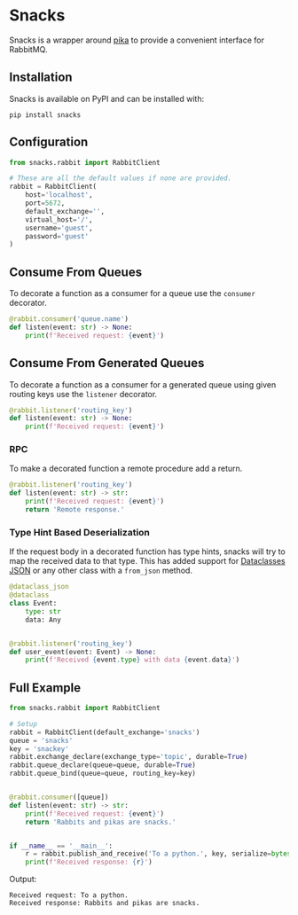 # Snacks

Snacks is a wrapper around [pika](https://pypi.org/project/pika/) to
provide a convenient interface for RabbitMQ.

## Installation
Snacks is available on PyPI and can be installed with:
```shell
pip install snacks
```

## Configuration
```python
from snacks.rabbit import RabbitClient

# These are all the default values if none are provided.
rabbit = RabbitClient(
    host='localhost',
    port=5672,
    default_exchange='',
    virtual_host='/',
    username='guest',
    password='guest'
)
```

## Consume From Queues
To decorate a function as a consumer for a queue use the `consumer` decorator.
```python
@rabbit.consumer('queue.name')
def listen(event: str) -> None:
    print(f'Received request: {event}')
```


## Consume From Generated Queues
To decorate a function as a consumer for a generated queue using given
routing keys use the `listener` decorator.
```python
@rabbit.listener('routing_key')
def listen(event: str) -> None:
    print(f'Received request: {event}')
```

### RPC
To make a decorated function a remote procedure add a return.
```python
@rabbit.listener('routing_key')
def listen(event: str) -> str:
    print(f'Received request: {event}')
    return 'Remote response.'
```

### Type Hint Based Deserialization
If the request body in a decorated function has type hints, snacks will
try to map the received data to that type. This has added support for
[Dataclasses JSON](https://github.com/lidatong/dataclasses-json) or any
other class with a `from_json` method.
```python
@dataclass_json
@dataclass
class Event:
    type: str
    data: Any


@rabbit.listener('routing_key')
def user_event(event: Event) -> None:
    print(f'Received {event.type} with data {event.data}')
```


## Full Example
```python
from snacks.rabbit import RabbitClient

# Setup
rabbit = RabbitClient(default_exchange='snacks')
queue = 'snacks'
key = 'snackey'
rabbit.exchange_declare(exchange_type='topic', durable=True)
rabbit.queue_declare(queue=queue, durable=True)
rabbit.queue_bind(queue=queue, routing_key=key)


@rabbit.consumer([queue])
def listen(event: str) -> str:
    print(f'Received request: {event}')
    return 'Rabbits and pikas are snacks.'


if __name__ == '__main__':
    r = rabbit.publish_and_receive('To a python.', key, serialize=bytes.decode)
    print(f'Received response: {r}')
```

Output:
```
Received request: To a python.
Received response: Rabbits and pikas are snacks.
```
